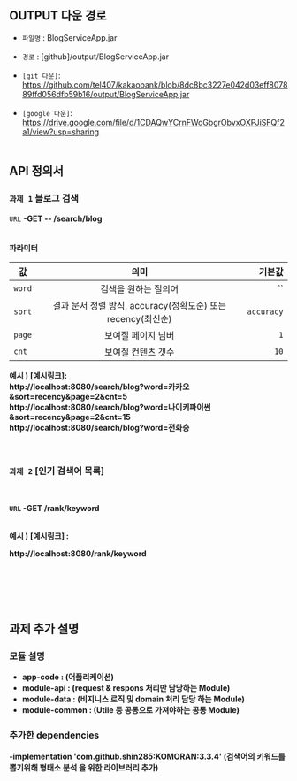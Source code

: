 OUTPUT 다운 경로
------------
- `파일명` : BlogServiceApp.jar<br><br>
- `경로` : [github]/output/BlogServiceApp.jar<br><br>
- `[git 다운]`: https://github.com/tel407/kakaobank/blob/8dc8bc3227e042d03eff807889ffd056dfb59b16/output/BlogServiceApp.jar<br><br>
- `[google 다운]`: https://drive.google.com/file/d/1CDAQwYCrnFWoGbgrObvxOXPJiSFQf2a1/view?usp=sharing<br><br>



API 정의서
------------
### `과제 1` 블로그 검색 

 `URL` <strong>-GET -- /search/blog<strong>
<br><br><br>
<strong>파라미터<strong>

   값 | 의미 | 기본값
---|:---:|---:
`word` | 검색을 원하는 질의어 | ``
`sort` | 결과 문서 정렬 방식, accuracy(정확도순) 또는 recency(최신순) |`accuracy`
`page` | 보여질 페이지 넘버 | `1`
`cnt` | 보여질 컨텐츠 갯수|`10`
 
  예시 ) [예시링크]: <br>
 http://localhost:8080/search/blog?word=카카오&sort=recency&page=2&cnt=5 <br>
 http://localhost:8080/search/blog?word=나이키파이썬&sort=recency&page=2&cnt=15<br>
 http://localhost:8080/search/blog?word=전화승
  <br><br><br>
### `과제 2` [인기 검색어 목록]
 
 <br>
 
 `URL`  <strong>-GET /rank/keyword <strong>
 
 <br>
  예시 ) [예시링크] :
 
 http://localhost:8080/rank/keyword

<br><br><br><br>


과제 추가 설명
------
### 모듈 설명
- app-code : (어플리케이션)
- module-api : (request & respons 처리만 담당하는 Module)
- module-data : (비지니스 로직 및 domain 처리 담당 하는 Module)
- module-common : (Utile 등 공통으로 가져야하는 공통 Module)

###  추가한 dependencies
-implementation 'com.github.shin285:KOMORAN:3.3.4' (검색어의 키워드를 뽑기위해 형태소 분석 을 위한 라이브러리 추가)
